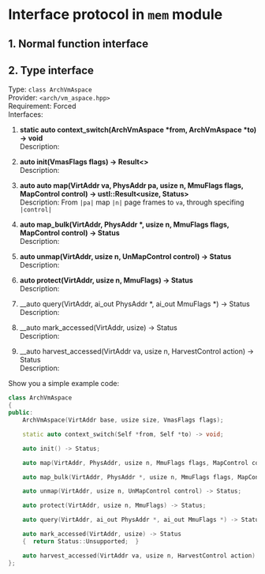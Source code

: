 # Interface protocol in `mem` module 
## 1. Normal function interface

## 2. Type interface
Type: `class ArchVmAspace` <br>
Provider: `<arch/vm_aspace.hpp>` <br>
Requirement: Forced <br>
Interfaces:
1.  __static auto context_switch(ArchVmAspace *from, ArchVmAspace *to) -> void__ <br>
Description:

2. __auto init(VmasFlags flags) -> Result<>__ <br>
Description:

3. __auto auto map(VirtAddr va, PhysAddr pa, usize n, MmuFlags flags, MapControl control) -> ustl::Result<usize, Status>__ <br>
Description:
    From `|pa|` map `|n|` page frames to `va`, through specifing `|control|`

4. __auto map_bulk(VirtAddr, PhysAddr *, usize n, MmuFlags flags, MapControl control) -> Status__ <br>
Description:

5. __auto unmap(VirtAddr, usize n, UnMapControl control) -> Status__ <br>
Description:

6. __auto protect(VirtAddr, usize n, MmuFlags) -> Status__ <br>
Description:

7. __auto query(VirtAddr, ai_out PhysAddr *, ai_out MmuFlags *) -> Status <br>
Description:

8. __auto mark_accessed(VirtAddr, usize) -> Status <br>
Description:

9. __auto harvest_accessed(VirtAddr va, usize n, HarvestControl action) -> Status <br>
Description:

Show you a simple example code:
```c++
class ArchVmAspace
{
public:
    ArchVmAspace(VirtAddr base, usize size, VmasFlags flags);

    static auto context_switch(Self *from, Self *to) -> void;

    auto init() -> Status;

    auto map(VirtAddr, PhysAddr, usize n, MmuFlags flags, MapControl control) -> ustl::Result<usize, Status>;

    auto map_bulk(VirtAddr, PhysAddr *, usize n, MmuFlags flags, MapControl control) -> Status;

    auto unmap(VirtAddr, usize n, UnMapControl control) -> Status;

    auto protect(VirtAddr, usize n, MmuFlags) -> Status;

    auto query(VirtAddr, ai_out PhysAddr *, ai_out MmuFlags *) -> Status;

    auto mark_accessed(VirtAddr, usize) -> Status
    {  return Status::Unsupported;  }

    auto harvest_accessed(VirtAddr va, usize n, HarvestControl action) -> Status;
};
```
